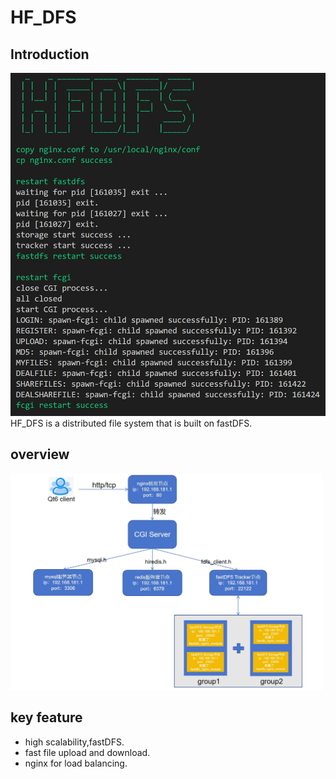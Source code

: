 # HF_DFS
## Introduction
![](resource/start.png)
HF_DFS is a distributed file system that is built on fastDFS.

## overview
<img src="resource/overview.png" alt="drawing" width="500"/>

## key feature
- high scalability,fastDFS.
- fast file upload and download.
- nginx for load balancing.